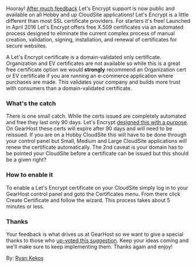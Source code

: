Hooray! [After much feedback](https://gearhost.uservoice.com/) Let's Encrypt support is now public and available on all Hobby and up CloudSite applications! Let's Encrypt is a little different than most SSL certificate providers. For starters it's free! Launched in April 2016 Let's Encrypt offers free X.509 certificates via an automated process designed to eliminate the current complex process of manual creation, validation, signing, installation, and renewal of certificates for secure websites.

A Let's Encrypt certificate is a domain-validated only certificate. Organization and EV certificates are not available so while this is a great free certificate option we would **strongly** recommend an Organization cert or EV certificate if you are running an e-commerce application where purchases are made. This validates your company and builds more trust with consumers than a domain-validated certificate.

### What's the catch
There is one small catch. While the certs issued are completely automated and free they last only 90 days. Let's Encrypt [designed this with a purpose](https://letsencrypt.org/2015/11/09/why-90-days.html). On GearHost these certs will expire after 90 days and will need to be reissued. If you are on a Hobby CloudSite this will have to be done through your control panel but Small, Medium and Large CloudSite applications will renew the certificate automatically. The 2nd caveat is your domain has to be pointed your CloudSite before a certificate can be issued but this should be a given right?

### How to enable it
To enable a Let's Encrypt certificate on your CloudSite simply log in to your GearHost control panel and goto the Certificates menu. From there click Create Certificate and follow the wizard. This process takes about 5 minutes or less.

### Thanks
Your feedback is what drives us at GearHost so we want to give a special thanks to those who [up-voted this suggestion](https://gearhost.uservoice.com/forums/147522-gearhost/suggestions/14816673-ssl-let-s-encrypt). Keep your ideas coming and we'll make sure to keep implementing them. Thanks again and enjoy!

By: [Ryan Kekos](https://twitter.com/ryankekos)